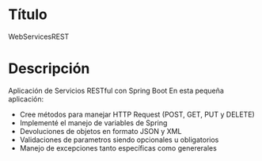 # Título
WebServicesREST

# Descripción

Aplicación de Servicios RESTful con Spring Boot
En esta pequeña aplicación:
- Cree métodos para manejar HTTP Request (POST, GET, PUT y DELETE)
- Implementé el manejo de variables de Spring
- Devoluciones de objetos en formato JSON y XML
- Validaciones de parametros siendo opcionales u obligatorios 
- Manejo de excepciones tanto específicas como genererales

